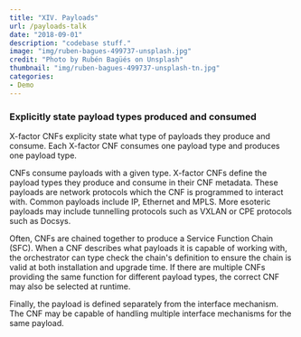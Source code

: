 ```yaml
---
title: "XIV. Payloads"
url: /payloads-talk
date: "2018-09-01"
description: "codebase stuff."
image: "img/ruben-bagues-499737-unsplash.jpg"
credit: "Photo by Rubén Bagüés on Unsplash"
thumbnail: "img/ruben-bagues-499737-unsplash-tn.jpg"
categories:
- Demo
---
```

### Explicitly state payload types produced and consumed

X-factor CNFs explicity state what type of payloads they produce and consume. Each X-factor CNF consumes one payload type and produces one payload type.

CNFs consume payloads with a given type. X-factor CNFs define the payload types they produce and consume in their CNF metadata. These payloads are network protocols which the CNF is programmed to interact with. Common payloads include IP, Ethernet and MPLS. More esoteric payloads may include tunnelling protocols such as VXLAN or CPE protocols such as Docsys.

Often, CNFs are chained together to produce a Service Function Chain (SFC). When a CNF describes what payloads it is capable of working with, the orchestrator can type check the chain's definition to ensure the chain is valid at both installation and upgrade time. If there are multiple CNFs providing the same function for different payload types, the correct CNF may also be selected at runtime.

Finally, the payload is defined separately from the interface mechanism. The CNF may be capable of handling multiple interface mechanisms for the same payload.
